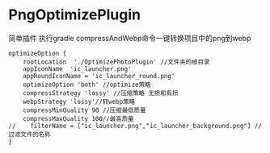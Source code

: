# PngOptimizePlugin
简单插件
执行gradle compressAndWebp命令一键转换项目中的png到webp
```
optimizeOption {
    rootLocation  './OptimizePhotoPlugin' //文件夹的根目录
    appIconName  'ic_launcher.png' 
    appRoundIconName = 'ic_launcher_round.png'
    optimizeOption 'both' //optimize策略
    compressStrategy 'lossy' //压缩策略 无损和有损
    webpStrategy 'lossy'//转webp策略
    compressMinQuality 90 //压缩最低质量
    compressMaxQuality 100//最高质量
//    filterName = ["ic_launcher.png","ic_launcher_background.png"] //过滤文件的名称
}
```
